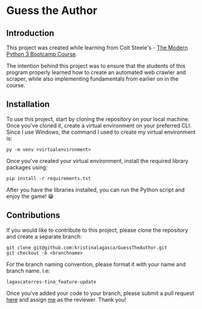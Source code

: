 # Guess the Author

## Introduction
This project was created while learning from Colt Steele's - [The Modern Python 3 Bootcamp Course](https://www.udemy.com/course/the-modern-python3-bootcamp/).

The intention behind this project was to ensure that the students of this program properly learned how to create an automated web crawler and scraper, while also implementing fundamentals from earlier on in the course.

## Installation
To use this project, start by cloning the repository on your local machine. Once you've cloned it, create a virtual environment on your preferred CLI. Since I use Windows, the command I used to create my virtual environment is:
```ssh
py -m venv <virtualenvironment>
```
Once you've created your virtual environment, install the required library packages using:
```ssh
pip install -r requirements.txt
```
After you have the libraries installed, you can run the Python script and enjoy the game! &#128513;

## Contributions
If you would like to contribute to this project, please clone the repository and create a separate branch:
```ssh
git clone git@github.com:kristinalagasca/GuessTheAuthor.git
git checkout -b <branchname>
```

For the branch naming convention, please format it with your name and branch name. i.e:
```ssh
lagascatorres-tina_feature-update
```
Once you've added your code to your branch, please submit a pull request [here](https://github.com/kristinalagasca/GuessTheAuthor/pulls) and assign [me](https://github.com/kristinalagasca) as the reviewer. Thank you!